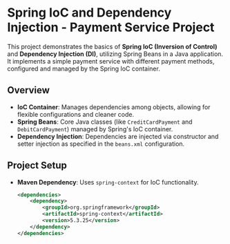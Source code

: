 # Spring IoC and Dependency Injection - Payment Service Project

This project demonstrates the basics of **Spring IoC (Inversion of Control)** and **Dependency Injection (DI)**, utilizing Spring Beans in a Java application. It implements a simple payment service with different payment methods, configured and managed by the Spring IoC container.

## Overview
- **IoC Container**: Manages dependencies among objects, allowing for flexible configurations and cleaner code.
- **Spring Beans**: Core Java classes (like `CreditCardPayment` and `DebitCardPayment`) managed by Spring's IoC container.
- **Dependency Injection**: Dependencies are injected via constructor and setter injection as specified in the `beans.xml` configuration.

## Project Setup
- **Maven Dependency**: Uses `spring-context` for IoC functionality.

  ```xml
  <dependencies>
      <dependency>
          <groupId>org.springframework</groupId>
          <artifactId>spring-context</artifactId>
          <version>5.3.25</version>
      </dependency>
  </dependencies>
